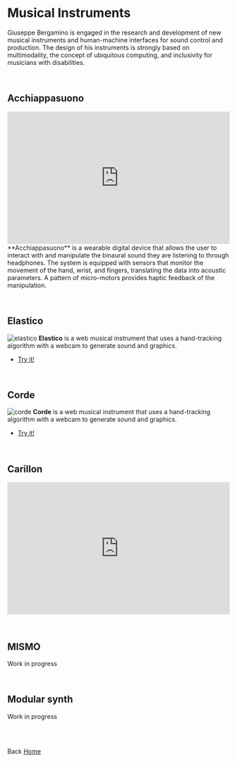 # Musical Instruments

Giuseppe Bergamino is engaged in the research and development of new musical instruments and human-machine interfaces for sound control and production. The design of his instruments is strongly based on multimodality, the concept of ubiquitous computing, and inclusivity for musicians with disabilities.

<br>

## Acchiappasuono
<iframe src="https://drive.google.com/file/d/1OmikigeI06LJdsWNSrhJroaQ7jGmorMc/preview" style = "height: 300px; width: 100%; border: none"> </iframe>
**Acchiappasuono** is a wearable digital device that allows the user to interact with and manipulate the binaural sound they are listening to through headphones. The system is equipped with sensors that monitor the movement of the hand, wrist, and fingers, translating the data into acoustic parameters. A pattern of micro-motors provides haptic feedback of the manipulation.

<p></p>
<br>

## Elastico
![elastico](https://giuseppebergamino.github.io/Home/Musical_Instruments/elastico.png)
**Elastico** is a web musical instrument that uses a hand-tracking algorithm with a webcam to generate sound and graphics.<br>
- [Try it!](https://editor.p5js.org/Berg_/full/H0KQhYxzf)

<p></p>
<br>

## Corde
![corde](https://giuseppebergamino.github.io/Home/Musical_Instruments/corde.png)
**Corde** is a web musical instrument that uses a hand-tracking algorithm with a webcam to generate sound and graphics.<br>
- [Try it!](https://editor.p5js.org/Berg_/full/fac12HIMP)
<p></p>
<br>

## Carillon
<iframe src="https://drive.google.com/file/d/1kmRkqCVMw1u1oduzyNbOYRcRz3Oq1cJX/previeww" style = "height: 300px; width: 100%; border: none"> </iframe>

<p></p>
<br>

## MISMO
Work in progress
<p></p>
<br>

## Modular synth 
Work in progress
<p></p>
<br>




<br>

Back [Home](https://giuseppebergamino.github.io/Home/)

